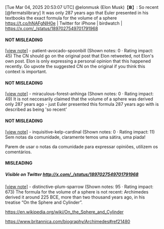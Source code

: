 [Tue Mar 04, 2025 20:53:07 UTC] @elonmusk (Elon Musk)【𝗕】: So recent [@fermatslibrary] It was only 287 years ago that Euler presented in his textbooks the exact formula for the volume of a sphere https://t.co/hNAFgNlH0e | Twitter for iPhone | birdwatch | https://x.com/_/status/1897027549701791968

#### NOT MISLEADING

[[view note]](https://x.com/i/birdwatch/n/1897097621606424840) - patient-avocado-spoonbill (Shown notes: 0 · Rating impact: 45)
The CN should go on the original post that Elon retweeted, not Elon's own post. Elon is only expressing a personal opinion that this happened recently. Go upvote the suggested CN on the original if you think this context is important.

#### NOT MISLEADING

[[view note]](https://x.com/i/birdwatch/n/1897046708338540567) - miraculous-forest-anhinga (Shown notes: 0 · Rating impact: 49)
It is not neccesarily claimed that the volume of a sphere was derived only 287 years ago - just Euler presented this formula 287 years ago with is described as being 'so recent'

#### NOT MISLEADING

[[view note]](https://x.com/i/birdwatch/n/1897086523452895331) - inquisitive-kelp-cardinal (Shown notes: 0 · Rating impact: 11)
Sem notas da comunidade, claramente temos uma sátira, uma piada!

Parem de usar o notas da comunidade para expressar opiniões, utilizem os comentários.

#### MISLEADING
##### Visible on Twitter http://x.com/_/status/1897027549701791968
[[view note]](https://x.com/i/birdwatch/n/1897038976160326062) - distinctive-plum-sparrow (Shown notes: 95 · Rating impact: 673)
The formula for the volume of a sphere is not recent: Archimedes derived it around 225 BCE, more than two thousand years ago, in his treatise “On the Sphere and Cylinder”.

https://en.wikipedia.org/wiki/On_the_Sphere_and_Cylinder

https://www.britannica.com/biography/Archimedes#ref21480
